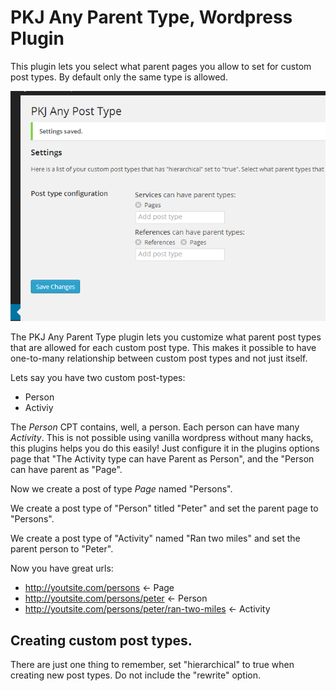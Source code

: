 # PKJ Any Parent Type, Wordpress Plugin

This plugin lets you select what parent pages you allow to set for custom post types. By default only the same type is allowed.

![Alt text](/screenshot-1.png?raw=true "")


The PKJ Any Parent Type plugin lets you customize what parent post types that are allowed for each custom post type.
This makes it possible to have one-to-many relationship between custom post types and not just itself.

Lets say you have two custom post-types:

- Person
- Activiy

The *Person* CPT contains, well, a person. Each person can have many *Activity*. This is not possible using vanilla wordpress without many hacks, this plugins helps  you do this easily! Just configure it in the plugins options page that "The Activity type can have Parent as Person", and the "Person can have parent as "Page".

Now we create a post of type *Page* named "Persons".

We create a post type of "Person" titled "Peter" and set the parent page to "Persons".

We create a post type of "Activity" named "Ran two miles" and set the parent person to "Peter".

Now you have great urls:

- http://youtsite.com/persons <- Page
- http://youtsite.com/persons/peter <- Person
- http://youtsite.com/persons/peter/ran-two-miles <- Activity


## Creating custom post types.

There are just one thing to remember, set "hierarchical" to true when creating new post  types. Do not include the "rewrite" option.

